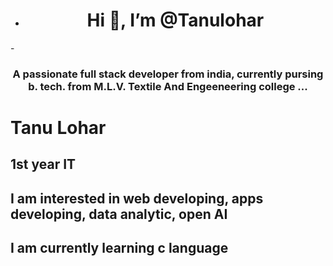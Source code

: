- <h1 align="center">Hi 👋, I’m @Tanulohar
-<h3 align="center">A passionate full stack developer from india, currently pursing b. tech. from M.L.V. Textile And Engeeneering college
...
<!---
Tanulohar/Tanulohar is a ✨ special ✨ repository because its `README.md` (this file) appears on your GitHub profile.
You can click the Preview link to take a look at your changes.
--->
# Tanu Lohar
## 1st year IT
## I am interested in web developing, apps developing, data analytic, open AI
## I am currently learning c language
